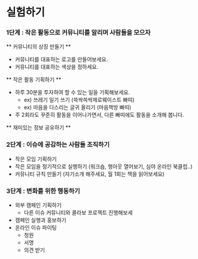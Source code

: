 # 실험하기

### 1단계 : 작은 활동으로 커뮤니티를 알리며 사람들을 모으자

** 커뮤니티의 상징 만들기 **

* 커뮤니티를 대표하는 로고를 만들어보세요. 
* 커뮤니티를 대표하는 색상을 정하세요.

** 작은 활동 기획하기 **

* 하루 30분을 투자하여 할 수 있는 일을 기획해보세요. 
  * ex\) 쓰레기 일기 쓰기 \(쓱싹쓱싹제로웨이스트 빠띠\) 
  * ex\) 마음을 다스리는 글귀 올리기 \(마음책방 빠띠\)
* 주 2회라도 꾸준히 활동을 이어나가면서, 다른 빠띠에도 활동을 소개해 봅니다.

** 재미있는 정보 공유하기 **

### 2단계 : 이슈에 공감하는 사람들 조직하기

* 작은 모임 기획하기
* 작은 모임을 정기적으로 실행하기
  \(워크숍, 행아웃 열어보기, 심야 온라인 북클럽..\)
* 커뮤니티 규칙 만들기 \(자기소개 해주세요, 월 1회는 책을 읽어보세요\) 

### 3단계 : 변화를 위한 행동하기

* 외부 캠페인 기획하기 
  * 다른 이슈 커뮤니티와 콜라보 프로젝트 진행해보세
* 캠페인 실행과 홍보하기
* 온라인 이슈 파이팅
  * 청원
  * 서명
  * 의견 받기



